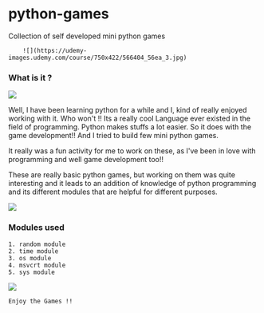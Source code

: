 # python-games

Collection of self developed mini python games

        ![](https://udemy-images.udemy.com/course/750x422/566404_56ea_3.jpg)


### What is it ?

![](http://www.usingpython.com/wp-content/uploads/header1.jpg)

Well, I have been learning python for a while and I, kind of really enjoyed working with it. Who won't !! Its a really
cool Language ever existed in the field of programming. Python makes stuffs a lot easier. So it does with the game development!! 
And I tried to build few mini python games.

It really was a fun activity for me to work on these, as I've been in love with programming and well game development too!!

These are really basic python games, but working on them was quite interesting and it leads to an addition of knowledge
of python programming and its different modules that are helpful for different purposes.


![](https://target.scene7.com/is/image/Target/53596334?wid=488&hei=488&fmt=pjpeg)


### Modules used

    1. random module
    2. time module
    3. os module
    4. msvcrt module
    5. sys module
    
![](https://i0.wp.com/www.learnrichly.com/wp-content/uploads/2017/07/invent-with-python-featured.png?resize=660%2C330&ssl=1)
    
    
    Enjoy the Games !!
